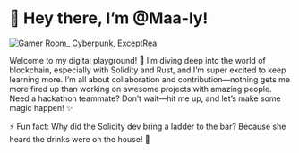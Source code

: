 # 👋 Hey there, I’m @Maa-ly!

![Gamer Room_ Cyberpunk, ExceptRea](https://github.com/user-attachments/assets/d50205eb-60f6-430f-9be3-879af790d165)




Welcome to my digital playground! 🌸 I’m diving deep into the world of blockchain, especially with Solidity and Rust, 
and I’m super excited to keep learning more. 
I’m all about collaboration and contribution—nothing gets me more fired up than working on awesome projects with amazing people.
Need a hackathon teammate? Don’t wait—hit me up, and let’s make some magic happen! ✨





⚡ Fun fact: Why did the Solidity dev bring a ladder to the bar? Because she heard the drinks were on the house! 🥂
